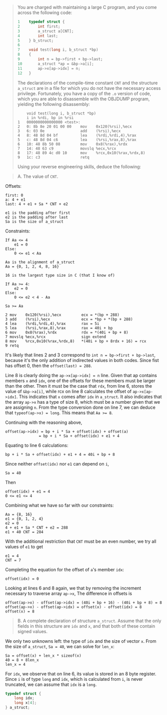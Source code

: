 > You are charged with maintaining a large C program, and you come across the
> following code:
> 
> ```C
> 1    typedef struct {
> 2        int first;
> 3        a_struct a[CNT];
> 4        int last;
> 5    } b_struct;
> 6
> 7    void test(long i, b_struct *bp)
> 8    {
> 9        int n = bp->first + bp->last;
> 10       a_struct *ap = &bp->a[i];
> 11       ap->x[ap->idx] = n;
> 12   }
> ```
> 
> The declarations of the compile-time constant `CNT` and the structure
> `a_struct` are in a file for which you do not have the necessary access
> privilege. Fortunately, you have a copy of the `.o` version of code, which
> you are able to disassemble with the OBJDUMP program, yielding the following
> disassembly:
> 
> ```Assembly
>     void test(long i, b_struct *bp)
>     i in %rdi, bp in %rsi
> 1   0000000000000000 <test>:
> 2   0: 8b 8e 20 01 00 00    mov    0x120(%rsi),%ecx
> 3   6: 03 0e                add    (%rsi),%ecx
> 4   8: 48 8d 04 bf          lea    (%rdi,%rdi,4),%rax
> 5   c: 48 8d 04 c6          lea    (%rsi,%rax,8),%rax
> 6   10: 48 8b 50 08         mov    0x8(%rax),%rdx
> 7   14: 48 63 c9            movslq %ecx,%rcx
> 8   17: 48 89 4c d0 10      mov    %rcx,0x10(%rax,%rdx,8)
> 9   1c: c3                  retq
> ```
> 
> Using your reverse engineering skills, deduce the following:

> A. The value of `CNT`.

Offsets:
```
first: 0
a: 4 + e1
last: 4 + e1 + Sa * CNT + e2

e1 is the padding after first
e2 is the padding after last
Sa is the size of a_struct
```

Constraints:
```
If Aa <= 4
    e1 = 0
Else:
    0 <= e1 < Aa

Aa is the alignment of a_struct
Aa = {0, 1, 2, 4, 8, 16}

16 is the largest type size in C (that I know of)

If Aa >= 4:
    e2 = 0
Else:
    0 <= e2 < 4 - Aa

Sa >= Aa
```


```Assembly
2 mov    0x120(%rsi),%ecx         ecx = *(bp + 288)
3 add    (%rsi),%ecx              ecx = *bp + *(bp + 288)
4 lea    (%rdi,%rdi,4),%rax       rax = 5i
5 lea    (%rsi,%rax,8),%rax       rax = 40i + bp
6 mov    0x8(%rax),%rdx           rdx = *(40i + bp + 8)
7 movslq %ecx,%rcx                sign extend
8 mov    %rcx,0x10(%rax,%rdx,8)   *(40i + bp + 8rdx + 16) = rcx
9 retq
```

It's likely that lines 2 and 3 correspond to `int n = bp->first + bp->last`,
because it's the only addition of indirected values in both codes.
Since fist has offset 0, then the `offset(last) = 288`.

Line 8 is clearly doing the `ap->x[ap->idx] = n` line.
Given that ap contains members `x` and `idx`, one of the offsets for these
members must be larger than the other. Then it must be the case that `rdx`, from
line 6, stores the value of `&bp->a[i]`, while rcx on line 8 calculates the
offset of `ap->x[ap->idx]`. This indicates that `x` comes after `idx` in
`a_struct`.
It also indicates that the array `ap->x` has a type of size 8, which must be a
number given that we are assigning `n`. From the type conversion done on line 7,
we can deduce that `typeof(ap->x) = long`. This means that `Aa >= 8`.

Continuing with the reasoning above,
```
offset(ap->idx) = bp + i * Sa + offset(idx) + offset(a)
               = bp + i * Sa + offset(idx) + e1 + 4
```
Equating to line 6 calculations:
```
bp + i * Sa + offset(idx) + e1 + 4 = 40i + bp + 8
```
Since neither `offset(idx)` nor `e1` can depend on `i`,
```
Sa = 40
```

Then
```
offset(idx) + e1 = 4
0 <= e1 <= 4
```

Combining what we have so far with our constraints:
```
Aa = {8, 16}
e1 = {0, 1, 2, 4}
e2 = 0
4 + e1 + Sa * CNT + e2 = 288
e1 + 40 CNT = 284
```

With the additional restriction that `CNT` must be an even number, we try all
values of `e1` to get
```
e1 = 4
CNT = 7
```

Completing the equation for the offset of `a`'s member `idx`:
```
offset(idx) = 0

```
Looking at lines 6 and 8 again, we that by removing the increment necessary to
traverse array `ap->x`, The difference in offsets is 
```
offset(ap->x) - offset(ap->idx) = (40i + bp + 16) - (40i + bp + 8) = 8
offset(ap->x) - offset(ap->idx) = offset(x) - offset(idx) = 8
offset(x) = 8
```

> B. A complete declaration of structure `a_struct`. Assume that the only
> fields in this structure are `idx` and `x`, and that both of these contain
> signed values.

We only two unknowns left: the type of `idx` and the size of vector `x`.
From the size of `a_struct`, `Sa = 40`, we can solve for `len_x`:
```
Sa = offset(x) + len_x * sizeof(x)
40 = 8 + 8len_x
len_x = 4
```

For `idx`, we observe that on line 6, its value is stored in an 8 byte register.
Since `i` is of type `long` and `idx`, which is calculated from `i`, is never
truncated, we can assume that `idx` is a `long`.

```C
typedef struct {
    long idx;
    long x[4];
} a_struct;
```
